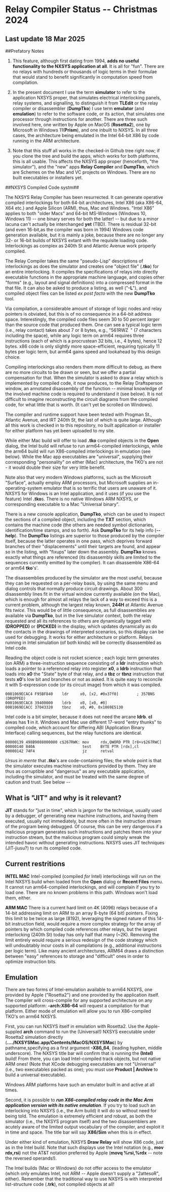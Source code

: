 # Relay Compiler Status -- Christmas 2024

## Last update 18 Mar 2025

##Prefatory Notes

1. This feature, although first dating from 1994, **adds no useful functionality to the NXSYS application at all**.  It is all for "fun".  There are no relays with hundreds or thousands of logic terms in their formulae that would stand to benefit significantly in computation speed from compilation.

2. In the present document I use the term **simulator** to refer to the application NXSYS proper, that simulates electrical interlocking panels, relay systems, and signalling, to distinguish it from **TLEdit** or the relay compiler or disassembler (**DumpTko**) I use term **emulator** (and **emulation**) to refer to the software code, or its action, that simulates one processor through instructions for another. There are three such involved here, one written by Apple on MacOS (**Rosetta2**), one by Microsoft in Windows 11(**Prism**), and one inbuilt to NXSYS.  In all three cases, the architecture being emulated in the Intel 64-bit X86 by code running in the ARM architecture.

3. Note that this stuff all works in the checked-in Github tree right now; if you clone the tree and build the apps, which works for both platforms, this is all usable.  This affects the NXSYS app proper (henceforth, "the simulator"), and the "new" apps **Relay Compiler** and **DumpTko**, which are Schemes on the Mac and VC projects on Windows. There are no built executables or installers yet.

##NXSYS Compiled Code systm##


The NXSYS Relay Compiler has been resurrected. It can generate operative compiled interlockings for both 64-bit architectures, Intel X86 (aka X86-64, X64 etc.) and Apple Silicon (ARM), thus, Mac and Windows.  "Intel X86" applies to both "older Macs" and 64-bit MS-Windows (Windows 10, Windows 11) -- one binary serves for both the latter! -- but due to a minor lacuna can't actually be interchanged **yet** (TBD).  There is residual 32-bit (and even 16-bit,as the compiler was born in 1994) Windows code generation available, but it is mainly a joke, because there are no longer any 32- or 16-bit builds of NXSYS extant with the requisite loading code. Interlockings as complex as 240th St and Atlantic Avenue work properly compiled.

The Relay Compiler takes the same "pseudo-Lisp" descriptions of interlockings as does the simulator and creates one "object file" (**.tko**) for an entire interlocking.  It compiles the specifications of relays into directly executable functions in the appropriate machine language, and copies other "forms" (e.g., layout and signal definitions) into a compressed format in the that file.  It can also be asked to produce a listing, as well ("**-L**"), and compiled object files can be listed *ex post facto* with the new **DumpTko** tool.

Via compilation, a considerable amount of storage of logic nodes and relay pointers is obviated, but this is of no consequence in a 64-bit address space.  Interestingly, the compiled code files seem 30 to 50 percent *larger* than the source code that produced them. One can see a typical logic term (i.e., relay contact) takes about 7 or 8 bytes, e.g., "561RWZ<code>&nbsp;</code>" (7 characters including the space), while any logic term on arm64 requires three instructions (each of which is a procrustean 32 bits, i.e., 4 bytes), hence 12 bytes.  x86 code is only slightly more space-efficient, requiring typically 11 bytes per logic term, but arm64 gains speed and lookahead by this design choice.

Compiling interlockings also renders them more difficult to debug, as there are no more circuits to be drawn or seen, but we offer a partial compensation for that.  When the simulator is asked to draw a relay which is implemented by compiled code, it now produces, to the Relay Draftsperson window, an annotated disassembly of the function -- minimal knowledge of the involved machine code is required to understand it (see below). It is not difficult to imagine reconstructing the circuit diagrams from the compiled code, for what little that is worth. (It can't yet be scrolled on Windows).

The compiler and runtime support have been tested with Progman St., Atlantic Avenue, and IRT 240th St, the last of which is quite large.  Although all this work is checked in to this repository, no built  application or installer for either platform has yet been uploaded to my site.

While either Mac build will offer to load **.tko** compiled objects in the **Open** dialog, the Intel build will refuse to run arm64-compiled interlockings, while the arm64 build will run X86-compiled interlockings in emulation (see below).  While the Mac app executables are "universal", supplying their corresponding "personality" on either (Mac) architecture, the TKO's are not - it would double their size for very little benefit.

Note also that very modern Windows platforms, such as the Microsoft "Surface", actually employ ARM processors, but Microsoft supplies an in-operating-system emulator that is so terrific that users are unaware of it. NXSYS for Windows is an Intel application, and it uses (if you use the feature) Intel **.tko**s.  There is no native Windows ARM NXSYS, or corresponding executable to a Mac "Universal binary".

There is a new console application, **DumpTko**, which can be used to inspect the sections of a compiled object, including the **TXT** section, which contains the machine code (the others are needed symbol dictionaries, identification/time stamps, and so forth).  Ask **DumpTko** for its help info (**--help**). The **DumpTko** listings are superior to those produced by the compiler itself, because the latter operates in one pass, which deprives forward branches of their "displacements" until their targets are found, and appear so in the listing, with "fixups" later down the assembly.  **DumpTko** knows exactly what things are referenced (its disassembly skills are limited to the sequences currently emitted by the compiler). It can disassemble X86-64 or arm64 **tko**'s'.

The disassemblies produced by the simulator are the most useful, because they can be requested on a per-relay basis, by using the same menu and dialog controls that normally produce circuit drawings.  About 300 disassembly lines fit in the virtual window currently available (on the Mac), which is enough for almost all relays the lack of a way to exceed this is a current problem, although the largest relay known, **244H** at Atlantic Avenue fits *twice*.  This would be of little consequence, as full disassemblies are available via **DumpTko**, but in the live simulator context, both the relay requested and all its references to others are dynamically tagged with **(DROPPED)** or **(PICKED)** in the display, which updates dynamically as do the contacts in the drawings of interpreted scenarios, so this display can be used for debugging. It works for either architecture or platform.  Relays running in Intel simulation (of both kinds) will be correctly disassembled as Intel code.

Reading the object code is not rocket science ; each logic term generates (on ARM) a three-instruction sequence consisting of a **ldr** instruction which loads a pointer to a referenced relay into register **x0**, a **ldrb** instruction that loads into **x0** the "State" byte of that relay, and a **tbz** or **tbnz** instruction that tests **x0**'s low bit and branches or not as asked. It is quite easy to reconcile it with S-expression code (or its circuit image) from which it was compiled.

    0001069ECAC4 F95BF840    ldr     x0, [x2, #0x37f0]        ; 357BNS  (DROPPED)
    0001069ECAC8 39400000    ldrb    x0, [x0, #0]
    0001069ECACC 37043320    tbnz    x0, #0, 0x1069E5130

Intel code is a bit simpler, because it does not need the arcane **ldrb**. **cl** alwas has **1** in it.  Windows and Mac use different 17-word "entry thunks" to compiled code, which account for differing ABI (Application Binary Interface) calling sequences, but the relay functions are identical.

    00000139 498B9088000000 c$267RWK: mov     rdx,QWORD PTR [r8+v$267RWC]
    00000140 840A                     test    BYTE PTR [rdx],cl
    00000142 74F4                     jz      retval

*Ursus in mente* that **.tko**'s are code-containing files; the whole point is that the simulator executes machine instructions provided by them.  They are thus as corruptible and "dangerous" as any executable application, including the simulator, and must be treated with the same degree of caution and trust. See below --

## What is "JIT" and why is it relevant?

**JIT** stands for "just in time", which is jargon for the technique, usually used by a debugger, of generating new machine instructions, and having them executed, usually not immediately, but more often in the instruction stream of the program being debugged.  Of course, this can be very dangerous if a malicious program generates such instructions and patches them into your instruction stream, but the malicious program could simply wreak the intended havoc without generating instructions. NXSYS uses JIT techniques (JIT-jiusu?) to run its compiled code.

## Current restritions

**INTEL MAC** Intel-compiled (compiled *for* Intel) interlockings will run on the Intel NXSYS build when loaded from the **Open** dialog or **Recent Files** menu. It cannot run arm64-compiled interlockings, and will complain if you try to load one.  There are no known problems in this path.  Windows won't load them, either.

**ARM MAC** There is a current hard limit on 4K (4096) relays because of a 14-bit addressing limit on ARM to an array 8-byte (64 bit) pointers. Fixing this limit to be twice as large (8192), leveraging the signed nature of this 14-bit instruction field, would require a more complex strategy for the array of pointers by which compiled code references other relays, but the largest interlocking (240th St) today has only half that many (~2K).  Removing the limit entirely would require a serious redesign of the code strategy which will undoubtably incur costs in all compilations (e.g., additional instructions per logic term).  Like many ancient architectures, ARM64 draws a distinction between "easy" references to storage and "difficult" ones in order to optimize instruction bits.

## Emulation

There are two forms of Intel-emulation available to arm64 NXSYS, one provided by Apple ("Rosetta2") and one provided by the application itself.  The compiler will cross-compile for any supported architecture on any supported platform:  **-arch:X86-64** will request a compilation for that platform.  Either mode of emulation will allow you to run X86-compiled TKO's on arm64 NXSYS.

First, you can run NXSYS itself in emulation  with Rosetta2. Use the Apple-suppled **arch** command to run the (Universal!) NXSYS executable under Rosetta2 simulation directly (**..../NXSYSMac.app/Contents/MacOS/NXSYSMac**) by pathname,specifying as a first argument **-X86_64**, (leading hyphen, middle underscore). The NXSYS title bar will confirm that is running the **(Intel)** build!  From there, you can load Intel-compiled track objects, but not native ARM ones! (Note that XCode debugging executables are not "Universal" (i.e., two executables packed as one); you must use **Product | Archive** to build a universal executable).

Windows ARM platforms have such an emulator built in and active at all times.

Second, it is possible to ***run X86-compiled relay code in the Mac Arm application version with its native emulation***. If you try to load such an interlocking into NXSYS (i.e., the Arm build) it will do so without need for being told. The emulation is extremely efficient and robust, as both the simulator (i.e., the NXSYS program itself) and the two disassemblers are acutely aware of the limited output vocabulary of the compiler, and exploit it in time and space.  The title bar will say **X86/Sim** when this is in effect.

Under either kind of emulation, NXSYS **Draw Relay** will show X86 code, just as in the Intel build. Note that such displays use the Intel notation (e.g., **mov rdx,rsi**) not the AT&T notation preferred by Apple (**movq %rsi,%rdx** -- note the reversed operands!).

The Intel builds (Mac or Windows) do not offer access to the emulator (which only emulates Intel, not ARM -- Apple doesn't supply a "2attesoR", either).  Remember that the traditional way to use NXSYS is with interpreted list-structure code (**.trk**), not compiled objects at all!

